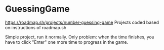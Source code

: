 # GuessingGame
https://roadmap.sh/projects/number-guessing-game
Projects coded based on instructions of roadmap.sh

Simple project, run it normally.
Only problem: when the time finishes, you have to click "Enter" one more time to progress in the game.
